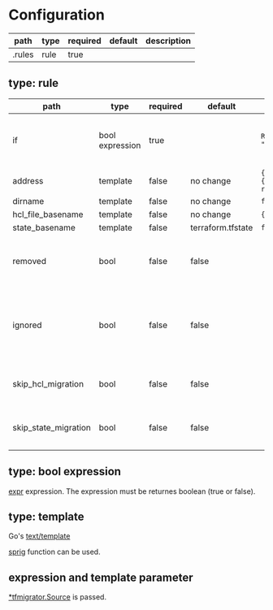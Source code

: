 # Configuration

path | type | required | default | description
--- | --- | --- | --- | ---
.rules | rule | true | | 

## type: rule

path | type | required | default | example | description
--- | --- | --- | --- | --- | ---
if | bool expression | true | | `Resource.Type == "null_resource"` | If the result is `true`, the resource is proceeded by the rule
address | template | false | no change | `{{.Resource.Type}}.{{.Resource.Name \| replace "-" "_"}}` |
dirname | template | false | no change | `foo` |
hcl_file_basename | template | false | no change | `{{.Resource.Type}}.tf` |
state_basename | template | false | terraform.tfstate | `foo.tfstate` |
removed | bool | false | false | | If this is true, resources which match the rule are removed 
ignored | bool | false | false | | If this is true, resources which match the rule aren't migrated by tfmigrator 
skip_hcl_migration | bool | false | false | | If this is true, Terraform Configuration isn't changed
skip_state_migration | bool | false | false | | If this is true, Terraform State isn't changed

## type: bool expression

[expr](https://github.com/antonmedv/expr/blob/master/docs/Language-Definition.md) expression.
The expression must be returnes boolean (true or false).

## type: template

Go's [text/template](https://golang.org/pkg/text/template/)

[sprig](http://masterminds.github.io/sprig/) function can be used.

## expression and template parameter

[*tfmigrator.Source](https://pkg.go.dev/github.com/tfmigrator/tfmigrator@v0.5.1/tfmigrator#Source) is passed.
